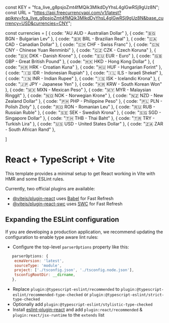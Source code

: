 

const KEY = "fca_live_g8psjoZmt4fMQik3MIkdDyYhsL4glGwRSj9gUz8N";
const URL =
  "https://api.freecurrencyapi.com/v1/latest?apikey=fca_live_g8psjoZmt4fMQik3MIkdDyYhsL4glGwRSj9gUz8N&base_currency=USD&currencies=CNY";


  const currencies = [
  { code: "AU AUD - Australian Dollar" },
  { code: "🇧🇬 BGN - Bulgarian Lev" },
  { code: "🇧🇷 BRL - Brazilian Real" },
  { code: "🇨🇦 CAD - Canadian Dollar" },
  { code: "🇨🇭 CHF - Swiss Franc" },
  { code: "🇨🇳 CNY - Chinese Yuan Renminbi" },
  { code: "🇨🇿 CZK - Czech Koruna" },
  { code: "🇩🇰 DKK - Danish Krone" },
  { code: "🇪🇺 EUR - Euro" },
  { code: "🇬🇧 GBP - Great British Pound" },
  { code: "🇭🇰 HKD - Hong Kong Dollar" },
  { code: "🇭🇷 HRK - Croatian Kuna" },
  { code: "🇭🇺 HUF - Hungarian Forint" },
  { code: "🇮🇩 IDR - Indonesian Rupiah" },
  { code: "🇮🇱 ILS - Israeli Shekel" },
  { code: "🇮🇳 INR - Indian Rupee" },
  { code: "🇮🇸 ISK - Icelandic Krona" },
  { code: "🇯🇵 JPY - Japanese Yen" },
  { code: "🇰🇷 KRW - South Korean Won" },
  { code: "🇲🇽 MXN - Mexican Peso" },
  { code: "🇲🇾 MYR - Malaysian Ringgit" },
  { code: "🇳🇴 NOK - Norwegian Krone" },
  { code: "🇳🇿 NZD - New Zealand Dollar" },
  { code: "🇵🇭 PHP - Philippine Peso" },
  { code: "🇵🇱 PLN - Polish Zloty" },
  { code: "🇷🇴 RON - Romanian Leu" },
  { code: "🇷🇺 RUB - Russian Ruble" },
  { code: "🇸🇪 SEK - Swedish Krona" },
  { code: "🇸🇬 SGD - Singapore Dollar" },
  { code: "🇹🇭 THB - Thai Baht" },
  { code: "🇹🇷 TRY - Turkish Lira" },
  { code: "🇺🇸 USD - United States Dollar" },
  { code: "🇿🇦 ZAR - South African Rand" },

]

# React + TypeScript + Vite

This template provides a minimal setup to get React working in Vite with HMR and some ESLint rules.

Currently, two official plugins are available:

- [@vitejs/plugin-react](https://github.com/vitejs/vite-plugin-react/blob/main/packages/plugin-react/README.md) uses [Babel](https://babeljs.io/) for Fast Refresh
- [@vitejs/plugin-react-swc](https://github.com/vitejs/vite-plugin-react-swc) uses [SWC](https://swc.rs/) for Fast Refresh

## Expanding the ESLint configuration

If you are developing a production application, we recommend updating the configuration to enable type aware lint rules:

- Configure the top-level `parserOptions` property like this:

```js
   parserOptions: {
    ecmaVersion: 'latest',
    sourceType: 'module',
    project: ['./tsconfig.json', './tsconfig.node.json'],
    tsconfigRootDir: __dirname,
   },
```

- Replace `plugin:@typescript-eslint/recommended` to `plugin:@typescript-eslint/recommended-type-checked` or `plugin:@typescript-eslint/strict-type-checked`
- Optionally add `plugin:@typescript-eslint/stylistic-type-checked`
- Install [eslint-plugin-react](https://github.com/jsx-eslint/eslint-plugin-react) and add `plugin:react/recommended` & `plugin:react/jsx-runtime` to the `extends` list
